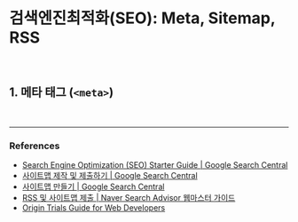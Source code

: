 # 검색엔진최적화(SEO): Meta, Sitemap, RSS

<br>

## 1. 메타 태그 (`<meta>`)

<br>

---

### References

- [Search Engine Optimization (SEO) Starter Guide | Google Search Central](https://developers.google.com/search/docs/beginner/seo-starter-guide)
- [사이트맵 제작 및 제출하기 | Google Search Central](https://developers.google.com/search/docs/advanced/sitemaps/build-sitemap)
- [사이트맵 만들기 | Google Search Central](https://developers.google.com/search/docs/advanced/sitemaps/build-sitemap#createsitemap)
- [RSS 및 사이트맵 제출 | Naver Search Advisor 웹마스터 가이드](https://searchadvisor.naver.com/guide/request-feed)
- [Origin Trials Guide for Web Developers](http://googlechrome.github.io/OriginTrials/developer-guide.html)
